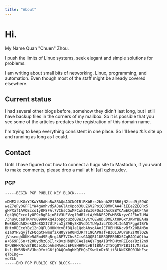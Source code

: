 ```yaml
---
title: "About"
---
```


# Hi.

My Name Quan "Chuen" Zhou.

I push the limits of Linux systems, seek elegant and simple solutions for problems.

I am writing about small bits of networking, Linux, programming, and automation. Even though most of the staff might be already covered elsewhere.

## Current status

I had several other blogs before, somehow they didn't last long, but I still have backup files in the corners of my mailbox.  So it is possible that you see some of the articles predates the registration of this domain name.

I'm trying to keep everything consistent in one place. So I'll keep *this* site up and running as long as I could.

## Contact

Until I have figured out how to connect a hugo site to Mastodon, if you want to make comments, please drop a mail at hi [at] qzhou.dev.

### PGP

```noformat
-----BEGIN PGP PUBLIC KEY BLOCK-----

mDMEXtUKGxYJKwYBBAHaRw8BAQdAOCNOIBlRKbBrs2bknA2B7BR6jN2tsd9jS9WC
weZ7eFy0GFF1YW4gWmhvdSA8aGlAcXpob3UuZGV2PoiQBBMWCAA4FiEEe2ZEQRx5
gHPXaf1AVQEcco1y8F8FAl7VChsCGwMFCwkIBwIGFQoJCAsCBBYCAwECHgECF4AA
CgkQVQEcco1y8F9cBgEAjnBfV3UFVzgl0dRleLA/WkNPS2FwM3SNryzCJEkn7UMA
/3huyUceDTK4ru099RKkq4IpopgcuzdQ8W3XyCYGEw8DuDMEXtUKGxYJKwYBBAHa
Rw8BAQdA8XekQ2e8GXI7UtFznXjZ9BySKOVdD1TLWpJiLYCOdMiIeAQYFggAIBYh
BHtmREEceYBz12n9QFUBHHKNcvBfBQJe1QobAhsgAAoJEFUBHHKNcvBfX20BAN3u
oIaOYHSqyjfZFQqGtFwmWfzXH0yYeR0NdJRrT19QAP9sf+B3Q1JAUYuPZsM0lOZ6
jVhseogWUKKe5AEmd9EqBrg4BF7VChsSCisGAQQBl1UBBQEBB0BXSCqBAQ1AQtha
W+669PJSn+t20UydhzGpIlrx8vzHbQMBCAeIeAQYFggAIBYhBHtmREEceYBz12n9
QFUBHHKNcvBfBQJe1QobAhsMAAoJEFUBHHKNcvBfIB0A/2TSOg8YPIB1II/Ma8Lo
Us1jBW6NN+RVJbo9YmtG6fjOAQCm0ghKQEHQsISwdLnD+8lit3LNNCKRO0JkhFsc
qTbIDg==
=oZLk
-----END PGP PUBLIC KEY BLOCK-----
```
